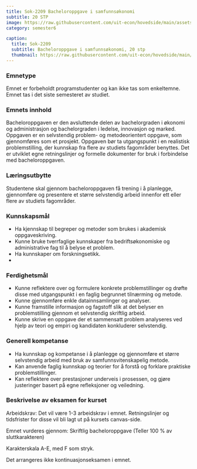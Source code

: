 ```yaml
---
title: Sok-2209 Bacheloroppgave i samfunnsøkonomi
subtitle: 20 STP
image: https://raw.githubusercontent.com/uit-econ/hovedside/main/assets/img/Sok-2209.jpg
category: semester6

caption:
  title: Sok-2209
  subtitle: Bacheloroppgave i samfunnsøkonomi, 20 stp
  thumbnail: https://raw.githubusercontent.com/uit-econ/hovedside/main/assets/img/Sok-2209.jpg
---
```


### Emnetype
Emnet er forbeholdt programstudenter og kan ikke tas som enkeltemne. Emnet tas i det siste semesteret av studiet.

### Emnets innhold
Bacheloroppgaven er den avsluttende delen av bachelorgraden i økonomi og administrasjon og bachelorgraden i ledelse, innovasjon og marked. Oppgaven er en selvstendig problem- og metodeorientert oppgave, som gjennomføres som et prosjekt. Oppgaven bør ta utgangspunkt i en realistisk problemstilling, der kunnskap fra flere av studiets fagområder benyttes. Det er utviklet egne retningslinjer og formelle dokumenter for bruk i forbindelse med bacheloroppgaven.

### Læringsutbytte
Studentene skal gjennom bacheloroppgaven få trening i å planlegge, gjennomføre og presentere et større selvstendig arbeid innenfor ett eller flere av studiets fagområder.

### Kunnskapsmål
- Ha kjennskap til begreper og metoder som brukes i akademisk oppgaveskriving.
- Kunne bruke tverrfaglige kunnskaper fra bedriftsøkonomiske og administrative fag til å belyse et problem.
- Ha kunnskaper om forskningsetikk.
- 
### Ferdighetsmål
- Kunne reflektere over og formulere konkrete problemstillinger og drøfte disse med utgangspunkt i en faglig begrunnet tilnærming og metode.
- Kunne gjennomføre enkle datainnsamlinger og analyser.
- Kunne framstille informasjon og fagstoff slik at det belyser en problemstilling gjennom et selvstendig skriftlig arbeid.
- Kunne skrive en oppgave der et sammensatt problem analyseres ved hjelp av teori og empiri og kandidaten konkluderer selvstendig.

### Generell kompetanse
- Ha kunnskap og kompetanse i å planlegge og gjennomføre et større selvstendig arbeid med bruk av samfunnsvitenskapelig metode.
- Kan anvende faglig kunnskap og teorier for å forstå og forklare praktiske problemstillinger.
- Kan reflektere over prestasjoner underveis i prosessen, og gjøre justeringer basert på egne refleksjoner og veiledning.

### Beskrivelse av eksamen for kurset
Arbeidskrav: Det vil være 1-3 arbeidskrav i emnet. Retningslinjer og tidsfrister for disse vil bli lagt ut på kursets canvas-side.

Emnet vurderes gjennom: Skriftlig bacheloroppgave (Teller 100 % av sluttkarakteren)

Karakterskala A-E, med F som stryk.

Det arrangeres ikke kontinuasjonseksamen i emnet.

 


